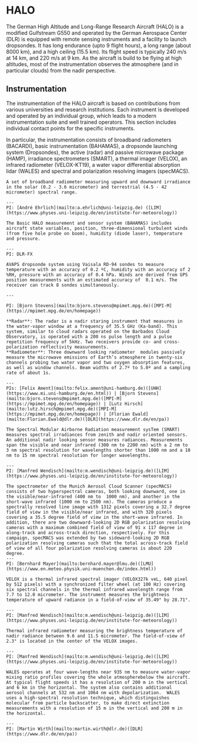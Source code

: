 # HALO

The German High Altitude and Long-Range Research Aircraft (HALO) is a modified Gulfstream G550 and 
operated by the German Aerospace Center (DLR) is equipped with remote sensing instruments and a facility to launch dropsondes.
It has long endurance (upto 9 flight hours), a long range (about 8000 km), and a high ceiling (15.5 km).
Its flight speed is typically 240 m/s at 14 km, and 220 m/s at 9 km. 
As the aircraft is build to be flying at high altitudes, most of the instrumentation observes the atmosphere (and in particular clouds) from the nadir perspective.

## Instrumentation

The instrumentation of the HALO aircraft is based on contributions from various universities and research institutions. Each instrument is developed and operated by an individual group, which leads to a modern instrumentation suite and well trained operators. This section includes individual contact points for the specific instruments.

In particular, the instrumentation consists of broadband radiometers (BACARDI), basic instrumentation (BAHAMAS), a dropsonde launching system (Dropsondes), the active (radar) and passive microwave package (HAMP), irradiance spectrometers (SMART), a thermal imager (VELOX), an infrared radiometer (VELOX-KT19), a water vapor differential absorption lidar (WALES) and spectral and polarization resolving imagers (specMACS). 

<!--
You can find more detailed references to the instruments in the tabs below, as well as examples for data access in the upcoming chapters.
!-->

```{dropdown} BACARDI
A set of broadband radiometer measuring upward and downward irradiance in the solar (0.2 - 3.6 micrometer) and terrestrial (4.5 - 42 micrometer) spectral range.

---
PI: [André Ehrlich](mailto:a.ehrlich@uni-leipzig.de) ([LIM](https://www.physes.uni-leipzig.de/en/institute-for-meteorology))
```

```{dropdown} BAHAMAS
The Basic HALO measurement and sensor system (BAHAMAS) includes aircraft state variables, position, three-dimensional turbulent winds (from five hole probe on boom), humidity (diode laser), temperature and pressure.

---
PI: DLR-FX 
```

```{dropdown} Dropsondes
AVAPS dropsonde system using Vaisala RD-94 sondes to measure temperature with an accuracy of 0.2 ºC, humidity with an accuracy of 2 %RH, pressure with an accuracy of 0.4 hPa. Winds are derived from GPS position measurements with an estimated accuracy of  0.1 m/s. The receiver can track 8 sondes simultaneously.

---

PI: [Bjorn Stevens](mailto:bjorn.stevens@mpimet.mpg.de)([MPI-M](https://mpimet.mpg.de/en/homepage))
```

```{dropdown} HAMP 
**Radar**: The radar is a nadir staring instrument that measures in the water-vapor window at a frequency of 35.5 GHz (Ka-band). This system, similar to cloud radars operated on the Barbados Cloud Observatory, is operated with a 200 ns pulse length and a pulse repetition frequency of 5kHz. Two receivers provide co- and cross-polarization reflectivity measurements. 
**Radiometer**: Three downward looking radiometer  modules passively measure the microwave emissions of Earth’s atmosphere in twenty-six channels probing two water vapor and two oxygen absorption features, as well as window channels. Beam widths of 2.7º to 5.0º and a sampling rate of about 1s.

---
PIs: [Felix Ament](mailto:felix.ament@uni-hamburg.de)([UHH](https://www.mi.uni-hamburg.de/en.html)) | [Bjorn Stevens](mailto:bjorn.stevens@mpimet.mpg.de)([MPI-M](https://mpimet.mpg.de/en/homepage)) | [Lutz Hirsch](mailto:lutz.hirsch@mpimet.mpg.de)([MPI-M](https://mpimet.mpg.de/en/homepage)) | [Florian Ewald](mailto:Florian.Ewald@dlr.de)([DLR](https://www.dlr.de/en/pa))
```

```{dropdown} SMART 
The Spectral Modular Airborne Radiation measurement sysTem (SMART) measures spectral irradiances from zenith and nadir oriented sensors. An additional nadir looking sensor measures radiances. Measurements span the visible and near infrared (300 nm to 2200 nm) with a 2 nm to 3 nm spectral resolution for wavelengths shorter than 1000 nm and a 10 nm to 15 nm spectral resolution for longer wavelengths. 

---
PI: [Manfred Wendisch](mailto:m.wendisch@uni-leipzig.de)([LIM](https://www.physes.uni-leipzig.de/en/institute-for-meteorology))
```

```{dropdown} specMACS 
The spectrometer of the Munich Aerosol Cloud Scanner (specMACS) consists of two hyperspectral cameras, both looking downward, one in the visible/near-infrared (400 nm to  1000 nm), and another in the short-wave infrared (1000 nm to 2500 nm). The cameras produce a spectrally resolved line image with 1312 pixels covering a 32.7 degree field of view in the visible/near infrared, and with 320 pixels covering a 35.5 degree field of view in the short-wave infrared. In addition, there are two downward-looking 2D RGB polarization resolving cameras with a maximum combined field of view of 91 x 117 degree in along-track and across-track direction, respectively. For this campaign, specMACS was extended by two sideward-looking 2D RGB polarization resolving cameras such that the total across-track field of view of all four polarization resolving cameras is about 220 degree.
---
PI: [Bernhard Mayer](mailto:bernhard.mayer@lmu.de)([LMU](https://www.en.meteo.physik.uni-muenchen.de/index.html))
```

```{dropdown} VELOX
VELOX is a thermal infrared spectral imager (VELOX327k veL, 640 pixel by 512 pixels) with a synchronized filter wheel (at 100 Hz) covering six spectral channels in the thermal infrared wavelength range from 7.7 to 12.0 micrometer. The instrument measures the brightness temperature of upward radiance in a field-of-view of 35.49° by 28.71°.

---
PI: [Manfred Wendisch](mailto:m.wendisch@uni-leipzig.de)([LIM](https://www.physes.uni-leipzig.de/en/institute-for-meteorology))
```

```{dropdown} VELOX KT-19 
Thermal infrared radiometer measuring the brightness temperature of nadir radiance between 9.6 and 11.5 micrometer. The field-of-view of 2.3° is located in the center of the VELOX images.

---
PI: [Manfred Wendisch](mailto:m.wendisch@uni-leipzig.de)([LIM](https://www.physes.uni-leipzig.de/en/institute-for-meteorology))
```

```{dropdown} WALES 
WALES operates at four wave-lengths near 935 nm to measure water-vapor mixing ratio profiles covering the whole atmospherebelow the aircraft.  At typical flight speeds it has a resolution of 200 m in the vertical and 6 km in the horizontal. The system also contains additional aerosol channels at 532 nm and 1064 nm with depolarization.  WALES uses a high-spectral resolution technique, which distinguishes molecular from particle backscatter, to make direct extinction measurements with a resolution of 15 m in the vertical and 200 m in the horizontal.

---
PI: [Martin Wirth](mailto:martin.wirth@dlr.de)([DLR](https://www.dlr.de/en/pa))
```

